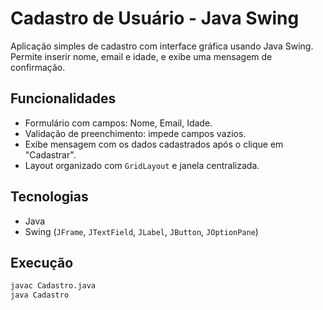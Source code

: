 # Cadastro de Usuário - Java Swing

Aplicação simples de cadastro com interface gráfica usando Java Swing. Permite inserir nome, email e idade, e exibe uma mensagem de confirmação.

## Funcionalidades
- Formulário com campos: Nome, Email, Idade.
- Validação de preenchimento: impede campos vazios.
- Exibe mensagem com os dados cadastrados após o clique em "Cadastrar".
- Layout organizado com `GridLayout` e janela centralizada.

## Tecnologias
- Java
- Swing (`JFrame`, `JTextField`, `JLabel`, `JButton`, `JOptionPane`)

## Execução
```bash
javac Cadastro.java
java Cadastro